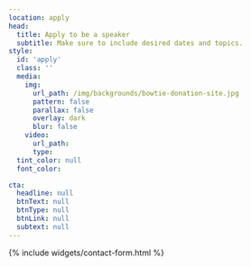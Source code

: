 ```yaml
---
location: apply
head:
  title: Apply to be a speaker
  subtitle: Make sure to include desired dates and topics.
style:
  id: 'apply'
  class: ''
  media:
    img:
      url_path: /img/backgrounds/bowtie-donation-site.jpg
      pattern: false
      parallax: false
      overlay: dark
      blur: false
    video:
      url_path:
      type:
  tint_color: null
  font_color:

cta:
  headline: null
  btnText: null
  btnType: null
  btnLink: null
  subtext: null
---
```


{% include widgets/contact-form.html %}
